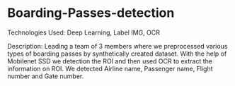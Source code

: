 # Boarding-Passes-detection


Technologies Used: Deep Learning, Label IMG, OCR

Description: Leading a team of 3 members where we preprocessed various types of boarding passes by synthetically created dataset. With the help of Mobilenet SSD we detection the ROI and then used OCR to extract the information on ROI. We detected Airline name, Passenger name, Flight number and Gate number. 
